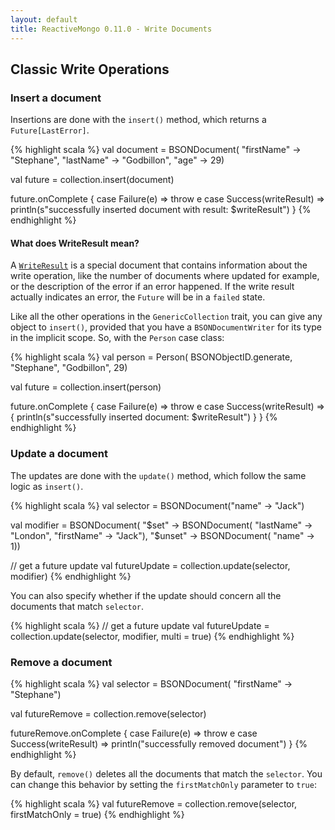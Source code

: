 ```yaml
---
layout: default
title: ReactiveMongo 0.11.0 - Write Documents
---
```


## Classic Write Operations

### Insert a document

Insertions are done with the `insert()` method, which returns a `Future[LastError]`.

{% highlight scala %}
val document = BSONDocument(
  "firstName" -> "Stephane",
  "lastName" -> "Godbillon",
  "age" -> 29)

val future = collection.insert(document)

future.onComplete {
  case Failure(e) => throw e
  case Success(writeResult) =>
    println(s"successfully inserted document with result: $writeResult")
}
{% endhighlight %}

#### What does WriteResult mean?

A [`WriteResult`](../../api/index.html#reactivemongo.api.commands.WriteResult) is a special document that contains information about the write operation, like the number of documents where updated for example, or the description of the error if an error happened. If the write result actually indicates an error, the `Future` will be in a `failed` state.

Like all the other operations in the `GenericCollection` trait, you can give any object to `insert()`, provided that you have a `BSONDocumentWriter` for its type in the implicit scope. So, with the `Person` case class:

{% highlight scala %}
val person = Person(
  BSONObjectID.generate,
  "Stephane",
  "Godbillon",
  29)

val future = collection.insert(person)

future.onComplete {
  case Failure(e) => throw e
  case Success(writeResult) => {
    println(s"successfully inserted document: $writeResult")
  }
}
{% endhighlight %}

### Update a document

The updates are done with the `update()` method, which follow the same logic as `insert()`.

{% highlight scala %}
val selector = BSONDocument("name" -> "Jack")

val modifier = BSONDocument(
  "$set" -> BSONDocument(
    "lastName" -> "London",
    "firstName" -> "Jack"),
    "$unset" -> BSONDocument(
      "name" -> 1))

// get a future update
val futureUpdate = collection.update(selector, modifier)
{% endhighlight %}

You can also specify whether if the update should concern all the documents that match `selector`.

{% highlight scala %}
// get a future update
val futureUpdate = collection.update(selector, modifier, multi = true)
{% endhighlight %}

### Remove a document

{% highlight scala %}
val selector = BSONDocument(
  "firstName" -> "Stephane")

val futureRemove = collection.remove(selector)

futureRemove.onComplete {
  case Failure(e) => throw e
  case Success(writeResult) => println("successfully removed document")
}
{% endhighlight %}

By default, `remove()` deletes all the documents that match the `selector`. You can change this behavior by setting the `firstMatchOnly` parameter to `true`:

{% highlight scala %}
val futureRemove = collection.remove(selector, firstMatchOnly = true)
{% endhighlight %}